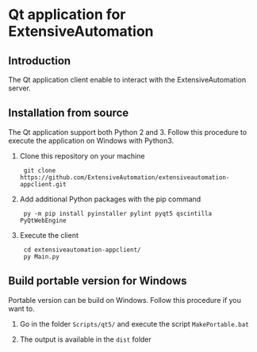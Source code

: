 Qt application for ExtensiveAutomation
======================================

Introduction
------------

The Qt application client enable to interact with the ExtensiveAutomation server.

Installation from source
------------------------

The Qt application support both Python 2 and 3. Follow this procedure to execute the application
on Windows with Python3.

1. Clone this repository on your machine

        git clone https://github.com/ExtensiveAutomation/extensiveautomation-appclient.git
   
2. Add additional Python packages with the pip command

        py -m pip install pyinstaller pylint pyqt5 qscintilla PyQtWebEngine

3. Execute the client 

        cd extensiveautomation-appclient/
        py Main.py
        
Build portable version for Windows
--------------------------------

Portable version can be build on Windows. Follow this procedure if you want to.

1. Go in the folder `Scripts/qt5/` and execute the script `MakePortable.bat`

2. The output is available in the `dist` folder